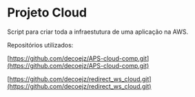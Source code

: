 # Projeto Cloud

Script para criar toda a infraestutura de uma aplicação na AWS.

Repositórios utilizados:

[https://github.com/decoejz/APS-cloud-comp.git](https://github.com/decoejz/APS-cloud-comp.git)

[https://github.com/decoejz/redirect_ws_cloud.git](https://github.com/decoejz/redirect_ws_cloud.git)
